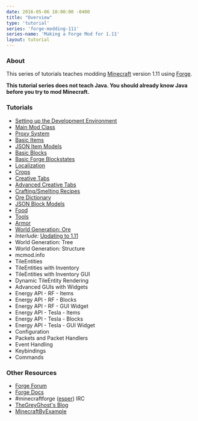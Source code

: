 ```yaml
---
date: 2016-05-06 10:00:00 -0400
title: "Overview"
type: 'tutorial'
series: 'forge-modding-111'
series-name: 'Making a Forge Mod for 1.11'
layout: tutorial
---
```


### About
This series of tutorials teaches modding [Minecraft](https://minecraft.net) version 1.11 using [Forge](http://minecraftforge.net).

**This tutorial series does not teach Java. You should already know Java before you try to mod Minecraft.**

### Tutorials
- [Setting up the Development Environment](/tutorials/forge-modding-111/workspace-setup/)
- [Main Mod Class](/tutorials/forge-modding-111/main-mod-class/)
- [Proxy System](/tutorials/forge-modding-111/proxy-system/)
- [Basic Items](/tutorials/forge-modding-111/basic-items/)
- [JSON Item Models](/tutorials/forge-modding-111/json-item-models/)
- [Basic Blocks](/tutorials/forge-modding-111/basic-blocks/)
- [Basic Forge Blockstates](/tutorials/forge-modding-111/basic-forge-blockstates/)
- [Localization](/tutorials/forge-modding-111/localization/)
- [Crops](/tutorials/forge-modding-111/crops/)
- [Creative Tabs](/tutorials/forge-modding-111/creative-tabs/)
- [Advanced Creative Tabs](/tutorials/forge-modding-111/advanced-creative-tabs/)
- [Crafting/Smelting Recipes](/tutorials/forge-modding-111/crafting-smelting-recipes/)
- [Ore Dictionary](/tutorials/forge-modding-111/ore-dictionary/)
- [JSON Block Models](/tutorials/forge-modding-111/json-block-models/)
- [Food](/tutorials/forge-modding-111/food/)
- [Tools](/tutorials/forge-modding-111/tools/)
- [Armor](/tutorials/forge-modding-111/armor/)
- [World Generation: Ore](/tutorials/forge-modding-111/world-generation-ore/)
- _Interlude:_ [Updating to 1.11](/tutorials/forge-modding-111/updating-to-111/)
- World Generation: Tree
- World Generation: Structure
- mcmod.info
- TileEntities
- TileEntities with Inventory
- TileEntities with Inventory GUI
- Dynamic TileEntity Rendering
- Advanced GUIs with Widgets
- Energy API - RF - Items
- Energy API - RF - Blocks
- Energy API - RF - GUI Widget
- Energy API - Tesla - Items
- Energy API - Tesla - Blocks
- Energy API - Tesla - GUI Widget
- Configuration
- Packets and Packet Handlers
- Event Handling
- Keybindings
- Commands

### Other Resources
- [Forge Forum](http://minecraftforge.net/)
- [Forge Docs](https://mcforge.readthedocs.io/en/latest/)
- #minecraftforge ([esper](https://esper.net)) IRC
- [TheGreyGhost's Blog](http://greyminecraftcoder.blogspot.com.au/p/list-of-topics.html)
- [MinecraftByExample](https://github.com/TheGreyGhost/MinecraftByExample)
